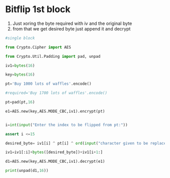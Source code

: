 # Bitflip 1st block 

1. Just xoring the byte required with iv and the original byte 
2. from that we get desired byte just append it and decrypt

```py
#single block

from Crypto.Cipher import AES

from Crypto.Util.Padding import pad, unpad

iv1=bytes(16)

key=bytes(16)

pt='Buy 1000 lots of waffles'.encode()

#required='Buy 1700 lots of waffles'.encode()

pt=pad(pt,16)

e1=AES.new(key,AES.MODE_CBC,iv1).encrypt(pt)


i=int(input("Enter the index to be flipped from pt:"))

assert i <=15

desired_byte= iv1[i] ^ pt[i] ^ ord(input("character given to be replaced with the flipped byte :"))

iv1=iv1[:i]+bytes([desired_byte])+iv1[i+1:]

d1=AES.new(key,AES.MODE_CBC,iv1).decrypt(e1)

print(unpad(d1,16))


```
